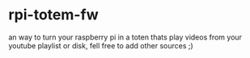 # rpi-totem-fw
an way to turn your raspberry pi in a toten thats play videos from your youtube playlist or disk, fell free to add other sources ;)
